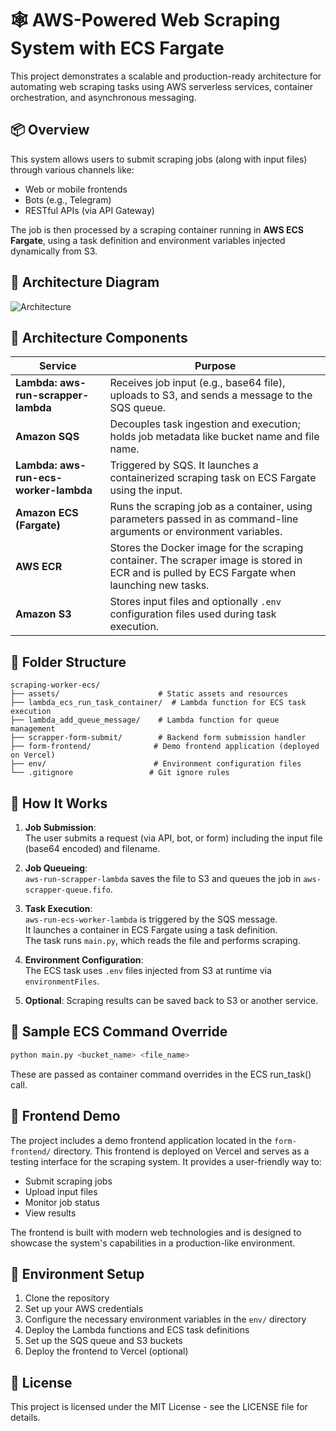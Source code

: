 # 🕸️ AWS-Powered Web Scraping System with ECS Fargate

This project demonstrates a scalable and production-ready architecture for automating web scraping tasks using AWS serverless services, container orchestration, and asynchronous messaging.

## 📦 Overview

This system allows users to submit scraping jobs (along with input files) through various channels like:

- Web or mobile frontends  
- Bots (e.g., Telegram)  
- RESTful APIs (via API Gateway)  

The job is then processed by a scraping container running in **AWS ECS Fargate**, using a task definition and environment variables injected dynamically from S3.

## 🧩 Architecture Diagram

![Architecture](./docs/aws-scraper-architecture.png)

## 🔧 Architecture Components

| Service | Purpose |
|--------|---------|
| **Lambda: aws-run-scrapper-lambda** | Receives job input (e.g., base64 file), uploads to S3, and sends a message to the SQS queue. |
| **Amazon SQS** | Decouples task ingestion and execution; holds job metadata like bucket name and file name. |
| **Lambda: aws-run-ecs-worker-lambda** | Triggered by SQS. It launches a containerized scraping task on ECS Fargate using the input. |
| **Amazon ECS (Fargate)** | Runs the scraping job as a container, using parameters passed in as command-line arguments or environment variables. |
| **AWS ECR** | Stores the Docker image for the scraping container. The scraper image is stored in ECR and is pulled by ECS Fargate when launching new tasks. |
| **Amazon S3** | Stores input files and optionally `.env` configuration files used during task execution. |

## 📂 Folder Structure

```
scraping-worker-ecs/
├── assets/                      # Static assets and resources
├── lambda_ecs_run_task_container/  # Lambda function for ECS task execution
├── lambda_add_queue_message/    # Lambda function for queue management
├── scrapper-form-submit/        # Backend form submission handler
├── form-frontend/              # Demo frontend application (deployed on Vercel)
├── env/                        # Environment configuration files
└── .gitignore                 # Git ignore rules
```

## 🚀 How It Works

1. **Job Submission**:  
   The user submits a request (via API, bot, or form) including the input file (base64 encoded) and filename.

2. **Job Queueing**:  
   `aws-run-scrapper-lambda` saves the file to S3 and queues the job in `aws-scrapper-queue.fifo`.

3. **Task Execution**:  
   `aws-run-ecs-worker-lambda` is triggered by the SQS message.  
   It launches a container in ECS Fargate using a task definition.  
   The task runs `main.py`, which reads the file and performs scraping.

4. **Environment Configuration**:  
   The ECS task uses `.env` files injected from S3 at runtime via `environmentFiles`.

5. **Optional**: Scraping results can be saved back to S3 or another service.

## 🧪 Sample ECS Command Override

```bash
python main.py <bucket_name> <file_name>
```

These are passed as container command overrides in the ECS run_task() call.

## 🎯 Frontend Demo

The project includes a demo frontend application located in the `form-frontend/` directory. This frontend is deployed on Vercel and serves as a testing interface for the scraping system. It provides a user-friendly way to:

- Submit scraping jobs
- Upload input files
- Monitor job status
- View results

The frontend is built with modern web technologies and is designed to showcase the system's capabilities in a production-like environment.

## 🔐 Environment Setup

1. Clone the repository
2. Set up your AWS credentials
3. Configure the necessary environment variables in the `env/` directory
4. Deploy the Lambda functions and ECS task definitions
5. Set up the SQS queue and S3 buckets
6. Deploy the frontend to Vercel (optional)

## 📝 License

This project is licensed under the MIT License - see the LICENSE file for details.